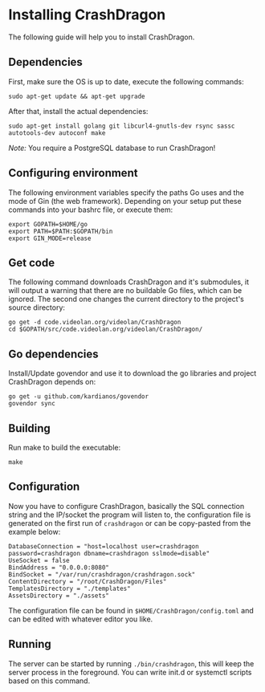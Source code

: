 # Installing CrashDragon
The following guide will help you to install CrashDragon.

## Dependencies
First, make sure the OS is up to date, execute the following commands:
```
sudo apt-get update && apt-get upgrade
```

After that, install the actual dependencies:
```
sudo apt-get install golang git libcurl4-gnutls-dev rsync sassc autotools-dev autoconf make
```

_Note:_ You require a PostgreSQL database to run CrashDragon!

## Configuring environment
The following environment variables  specify the paths Go uses and the mode of Gin (the web framework). Depending on your setup put these commands into your bashrc file, or execute them:
```
export GOPATH=$HOME/go
export PATH=$PATH:$GOPATH/bin
export GIN_MODE=release
```

## Get code
The following command downloads CrashDragon and it's submodules, it will output a warning that there are no buildable Go files, which can be ignored. The second one changes the current directory to the project's source directory:
```
go get -d code.videolan.org/videolan/CrashDragon
cd $GOPATH/src/code.videolan.org/videolan/CrashDragon/
```

## Go dependencies
Install/Update govendor and use it to download the go libraries and project CrashDragon depends on:
```
go get -u github.com/kardianos/govendor
govendor sync
```

## Building
Run make to build the executable:
```
make
```

## Configuration
Now you have to configure CrashDragon, basically the SQL connection string and the IP/socket the program will listen to, the configuration file is generated on the first run of `crashdragon` or can be copy-pasted from the example below:
```
DatabaseConnection = "host=localhost user=crashdragon password=crashdragon dbname=crashdragon sslmode=disable"
UseSocket = false
BindAddress = "0.0.0.0:8080"
BindSocket = "/var/run/crashdragon/crashdragon.sock"
ContentDirectory = "/root/CrashDragon/Files"
TemplatesDirectory = "./templates"
AssetsDirectory = "./assets"
```

The configuration file can be found in `$HOME/CrashDragon/config.toml` and can be edited with whatever editor you like.

## Running
The server can be started by running `./bin/crashdragon`, this will keep the server process in the foreground. You can write init.d or systemctl scripts based on this command.
